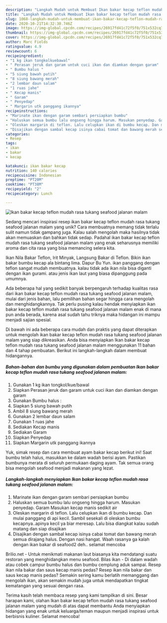```yaml
---
description: "Langkah Mudah untuk Membuat Ikan bakar kecap teflon mudah rasa tukang seafood jalanan malam, Lezat"
title: "Langkah Mudah untuk Membuat Ikan bakar kecap teflon mudah rasa tukang seafood jalanan malam, Lezat"
slug: 1068-langkah-mudah-untuk-membuat-ikan-bakar-kecap-teflon-mudah-rasa-tukang-seafood-jalanan-malam-lezat
date: 2020-10-21T14:32:30.746Z
image: https://img-global.cpcdn.com/recipes/26917fd41c72f5f0/751x532cq70/ikan-bakar-kecap-teflon-mudah-rasa-tukang-seafood-jalanan-malam-foto-resep-utama.jpg
thumbnail: https://img-global.cpcdn.com/recipes/26917fd41c72f5f0/751x532cq70/ikan-bakar-kecap-teflon-mudah-rasa-tukang-seafood-jalanan-malam-foto-resep-utama.jpg
cover: https://img-global.cpcdn.com/recipes/26917fd41c72f5f0/751x532cq70/ikan-bakar-kecap-teflon-mudah-rasa-tukang-seafood-jalanan-malam-foto-resep-utama.jpg
author: Marc Fields
ratingvalue: 4.9
reviewcount: 6
recipeingredient:
- "1 kg ikan tongkolkuebawal"
- " Perasan jeruk dan garam untuk cuci ikan dan diamkan dengan garam"
- " Bumbu halus "
- "5 siung bawah putih"
- "8 siung bawang merah"
- "2 lembar daun salam"
- "1 ruas jahe"
- " Kecap manis"
- " Garam"
- " Penyedap"
- " Margarin utk panggang ikannya"
recipeinstructions:
- "Marinate ikan dengan garam sembari persiapkan bumbu"
- "Haluskan semua bumbu lalu ongseng hingga harum. Masukan penyedap. Garam Masukan kecap manis sedikit air"
- "Oleskan margarin di teflon. Lalu celupkan ikan di bumbu kecap. Dan mulai panggang di api kecil. Sambil sesekali di oleskan bumbu kecapnya..apinya kecil ya biar meresap. Lalu bisa diangkat kalau sudah matang dan siap disajikan"
- "Disajikan dengan sambal kecap isinya cabai tomat dan bawang merah semua dirajang halus. Dengan nasi hangat. Waah rasanya ga kalah dengan ikan bakar di seafood2 deh.. selamat mencoba"
categories:
- Resep
tags:
- ikan
- bakar
- kecap

katakunci: ikan bakar kecap 
nutrition: 140 calories
recipecuisine: Indonesian
preptime: "PT20M"
cooktime: "PT38M"
recipeyield: "2"
recipecategory: Lunch

---
```



![Ikan bakar kecap teflon mudah rasa tukang seafood jalanan malam](https://img-global.cpcdn.com/recipes/26917fd41c72f5f0/751x532cq70/ikan-bakar-kecap-teflon-mudah-rasa-tukang-seafood-jalanan-malam-foto-resep-utama.jpg)

Sedang mencari inspirasi resep ikan bakar kecap teflon mudah rasa tukang seafood jalanan malam yang unik? Cara membuatnya memang tidak terlalu sulit namun tidak gampang juga. Kalau salah mengolah maka hasilnya tidak akan memuaskan dan bahkan tidak sedap. Padahal ikan bakar kecap teflon mudah rasa tukang seafood jalanan malam yang enak seharusnya memiliki aroma dan cita rasa yang bisa memancing selera kita.

Ikan Nila Bakar Teflon, Irit Minyak, Langsung Bakar di Teflon. Bikin ikan bakar bumbu kecap ala bintang lima. Dapur Bu Yun. ikan panggang dengan teflon sangat mudah membuatnya. kalau tidak ada ikan nila bisa diganti dengan ikan gurami. atau jenis ikan laut yang biasa dipanggung pada umumnya.

Ada beberapa hal yang sedikit banyak berpengaruh terhadap kualitas rasa dari ikan bakar kecap teflon mudah rasa tukang seafood jalanan malam, mulai dari jenis bahan, lalu pemilihan bahan segar hingga cara mengolah dan menghidangkannya. Tak perlu pusing kalau hendak menyiapkan ikan bakar kecap teflon mudah rasa tukang seafood jalanan malam enak di mana pun anda berada, karena asal sudah tahu triknya maka hidangan ini mampu menjadi sajian spesial.


Di bawah ini ada beberapa cara mudah dan praktis yang dapat diterapkan untuk mengolah ikan bakar kecap teflon mudah rasa tukang seafood jalanan malam yang siap dikreasikan. Anda bisa menyiapkan Ikan bakar kecap teflon mudah rasa tukang seafood jalanan malam menggunakan 11 bahan dan 4 tahap pembuatan. Berikut ini langkah-langkah dalam membuat hidangannya.

<!--inarticleads1-->

##### Bahan-bahan dan bumbu yang digunakan dalam pembuatan Ikan bakar kecap teflon mudah rasa tukang seafood jalanan malam:

1. Gunakan 1 kg ikan tongkol/kue/bawal
1. Siapkan  Perasan jeruk dan garam untuk cuci ikan dan diamkan dengan garam
1. Gunakan  Bumbu halus :
1. Siapkan 5 siung bawah putih
1. Ambil 8 siung bawang merah
1. Gunakan 2 lembar daun salam
1. Gunakan 1 ruas jahe
1. Sediakan  Kecap manis
1. Sediakan  Garam
1. Siapkan  Penyedap
1. Siapkan  Margarin utk panggang ikannya


Yuk, simak resep dan cara membuat ayam bakar kecap berikut ini! Saat bumbu telah halus, masukkan ke dalam wadah berisi ayam. Pastikan bumbunya merata di seluruh permukaan daging ayam. Tak semua orang bisa mengolah seafood menjadi makanan yang lezat. 

<!--inarticleads2-->

##### Langkah-langkah menyiapkan Ikan bakar kecap teflon mudah rasa tukang seafood jalanan malam:

1. Marinate ikan dengan garam sembari persiapkan bumbu
1. Haluskan semua bumbu lalu ongseng hingga harum. Masukan penyedap. Garam Masukan kecap manis sedikit air
1. Oleskan margarin di teflon. Lalu celupkan ikan di bumbu kecap. Dan mulai panggang di api kecil. Sambil sesekali di oleskan bumbu kecapnya..apinya kecil ya biar meresap. Lalu bisa diangkat kalau sudah matang dan siap disajikan
1. Disajikan dengan sambal kecap isinya cabai tomat dan bawang merah semua dirajang halus. Dengan nasi hangat. Waah rasanya ga kalah dengan ikan bakar di seafood2 deh.. selamat mencoba


Brilio.net - Untuk menikmati makanan laut biasanya kita mendatangi suatu restoran yang menghidangkan menu seafood. Bilas ikan - Di dalam wadah atau cobek campur bumbu halus dan bumbu cemplung aduk sampai. Resep ikan nila bakar dan saus kecap manis pedas? Resep ikan nila bakar dan saus kecap manis pedas? Semakin sering kamu berlatih memanggang dan mengolah ikan, akan semakin mudah juga untuk mendapatkan tingkat kematangan yang sesuai dengan rasa. 

Terima kasih telah membaca resep yang kami tampilkan di sini. Besar harapan kami, olahan Ikan bakar kecap teflon mudah rasa tukang seafood jalanan malam yang mudah di atas dapat membantu Anda menyiapkan hidangan yang enak untuk keluarga/teman maupun menjadi inspirasi untuk berbisnis kuliner. Selamat mencoba!
